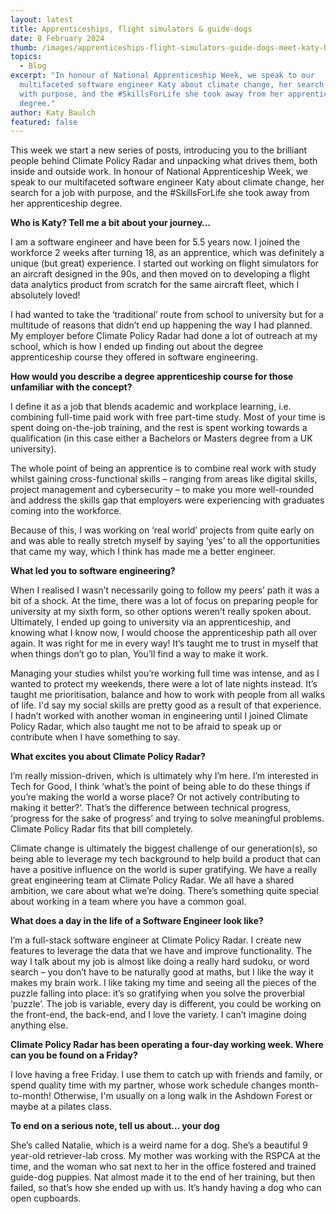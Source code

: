 ```yaml
---
layout: latest
title: Apprenticeships, flight simulators & guide-dogs
date: 8 February 2024
thumb: /images/apprenticeships-flight-simulators-guide-dogs-meet-katy-baulch/apprenticeships-min.jpg
topics:
  - Blog
excerpt: "In honour of National Apprenticeship Week, we speak to our
  multifaceted software engineer Katy about climate change, her search for a job
  with purpose, and the #SkillsForLife she took away from her apprenticeship
  degree."
author: Katy Baulch
featured: false
---
```

This week we start a new series of posts, introducing you to the brilliant people behind Climate Policy Radar and unpacking what drives them, both inside and outside work. In honour of National Apprenticeship Week, we speak to our multifaceted software engineer Katy about climate change, her search for a job with purpose, and the #SkillsForLife she took away from her apprenticeship degree.

**Who is Katy? Tell me a bit about your journey…**

I am a software engineer and have been for 5.5 years now. I joined the workforce 2 weeks after turning 18, as an apprentice, which was definitely a unique (but great) experience. I started out working on flight simulators for an aircraft designed in the 90s, and then moved on to developing a flight data analytics product from scratch for the same aircraft fleet, which I absolutely loved! 

I had wanted to take the ‘traditional’ route from school to university but for a multitude of reasons that didn’t end up happening the way I had planned. My employer before Climate Policy Radar had done a lot of outreach at my school, which is how I ended up finding out about the degree apprenticeship course they offered in software engineering. 

**How would you describe a degree apprenticeship course for those unfamiliar with the concept?**

I define it as a job that blends academic and workplace learning, i.e. combining full-time paid work with free part-time study. Most of your time is spent doing on-the-job training, and the rest is spent working towards a qualification (in this case either a Bachelors or Masters degree from a UK university). 

The whole point of being an apprentice is to combine real work with study whilst gaining cross-functional skills – ranging from areas like digital skills, project management and cybersecurity – to make you more well-rounded and address the skills gap that employers were experiencing with graduates coming into the workforce. 

Because of this, I was working on ‘real world’ projects from quite early on and was able to really stretch myself by saying ‘yes’ to all the opportunities that came my way, which I think has made me a better engineer.

**What led you to software engineering?**

When I realised I wasn’t necessarily going to follow my peers’ path it was a bit of a shock. At the time, there was a lot of focus on preparing people for university at my sixth form, so other options weren’t really spoken about. Ultimately, I ended up going to university via an apprenticeship, and knowing what I know now, I would choose the apprenticeship path all over again. It was right for me in every way! It’s taught me to trust in myself that when things don’t go to plan, You’ll find a way to make it work. 

Managing your studies whilst you’re working full time was intense, and as I wanted to protect my weekends, there were a lot of late nights instead. It’s taught me prioritisation, balance and how to work with people from all walks of life. I'd say my social skills are pretty good as a result of that experience. I hadn’t worked with another woman in engineering until I joined Climate Policy Radar, which also taught me not to be afraid to speak up or contribute when I have something to say. 

**What excites you about Climate Policy Radar?**

I’m really mission-driven, which is ultimately why I’m here. I’m interested in Tech for Good, I think ‘what’s the point of being able to do these things if you’re making the world a worse place? Or not actively contributing to making it better?’. That’s the difference between technical progress, ‘progress for the sake of progress’ and trying to solve meaningful problems. Climate Policy Radar fits that bill completely. 

Climate change is ultimately the biggest challenge of our generation(s), so being able to leverage my tech background to help build a product that can have a positive influence on the world is super gratifying. We have a really great engineering team at Climate Policy Radar. We all have a shared ambition, we care about what we’re doing. There’s something quite special about working in a team where you have a common goal.

**What does a day in the life of a Software Engineer look like?**

I’m a full-stack software engineer at Climate Policy Radar. I create new features to leverage the data that we have and improve functionality. The way I talk about my job is almost like doing a really hard sudoku, or word search – you don’t have to be naturally good at maths, but I like the way it makes my brain work. I like taking my time and seeing all the pieces of the puzzle falling into place: it’s so gratifying when you solve the proverbial ‘puzzle’. The job is variable, every day is different, you could be working on the front-end, the back-end, and I love the variety. I can’t imagine doing anything else. 

**Climate Policy Radar has been operating a four-day working week. Where can you be found on a Friday?**

I love having a free Friday. I use them to catch up with friends and family, or spend quality time with my partner, whose work schedule changes month-to-month! Otherwise, I'm usually on a long walk in the Ashdown Forest or maybe at a pilates class.

**To end on a serious note, tell us about... your dog**

She’s called Natalie, which is a weird name for a dog. She’s a beautiful 9 year-old retriever-lab cross. My mother was working with the RSPCA at the time, and the woman who sat next to her in the office fostered and trained guide-dog puppies. Nat almost made it to the end of her training, but then failed, so that’s how she ended up with us. It’s handy having a dog who can open cupboards.